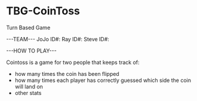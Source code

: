 # TBG-CoinToss

Turn Based Game

---TEAM---
JoJo ID#:
Ray ID#:
Steve ID#:

---HOW TO PLAY---

Cointoss is a game for two people that 
keeps track of:
  - how many times the coin has been flipped
  - how many times each player has correctly guessed which side the coin will land on 
  - other stats
  
  
